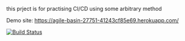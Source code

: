 this prject is for practising CI/CD using some arbitrary method

Demo site: https://agile-basin-27751-41243cf85e69.herokuapp.com/

[![Build Status](https://app.travis-ci.com/taric49/myDemoApp.svg?token=BC2a7H7xEqL7B2Z7gypR&branch=master)](https://app.travis-ci.com/taric49/myDemoApp)